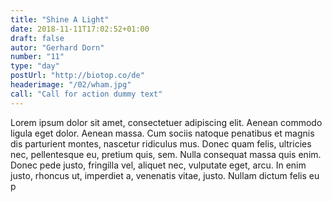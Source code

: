 ```yaml
---
title: "Shine A Light"
date: 2018-11-11T17:02:52+01:00
draft: false
autor: "Gerhard Dorn"
number: "11"
type: "day"
postUrl: "http://biotop.co/de"
headerimage: "/02/wham.jpg"
call: "Call for action dummy text"
---
```

Lorem ipsum dolor sit amet, consectetuer adipiscing elit. Aenean commodo ligula eget dolor. Aenean massa. Cum sociis natoque penatibus et magnis dis parturient montes, nascetur ridiculus mus. Donec quam felis, ultricies nec, pellentesque eu, pretium quis, sem. Nulla consequat massa quis enim. Donec pede justo, fringilla vel, aliquet nec, vulputate eget, arcu. In enim justo, rhoncus ut, imperdiet a, venenatis vitae, justo. Nullam dictum felis eu p
